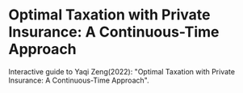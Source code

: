 # Optimal Taxation with Private Insurance: A Continuous-Time Approach
Interactive guide to Yaqi Zeng(2022): "Optimal Taxation with Private Insurance: A Continuous-Time Approach".
